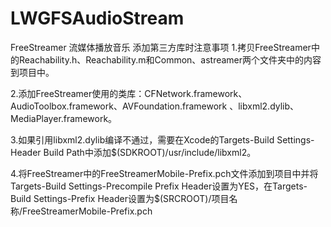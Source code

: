 # LWGFSAudioStream
FreeStreamer 流媒体播放音乐
添加第三方库时注意事项
1.拷贝FreeStreamer中的Reachability.h、Reachability.m和Common、astreamer两个文件夹中的内容到项目中。

2.添加FreeStreamer使用的类库：CFNetwork.framework、AudioToolbox.framework、AVFoundation.framework
、libxml2.dylib、MediaPlayer.framework。

3.如果引用libxml2.dylib编译不通过，需要在Xcode的Targets-Build Settings-Header Build Path中添加$(SDKROOT)/usr/include/libxml2。

4.将FreeStreamer中的FreeStreamerMobile-Prefix.pch文件添加到项目中并将Targets-Build Settings-Precompile Prefix Header设置为YES，在Targets-Build Settings-Prefix Header设置为$(SRCROOT)/项目名称/FreeStreamerMobile-Prefix.pch
